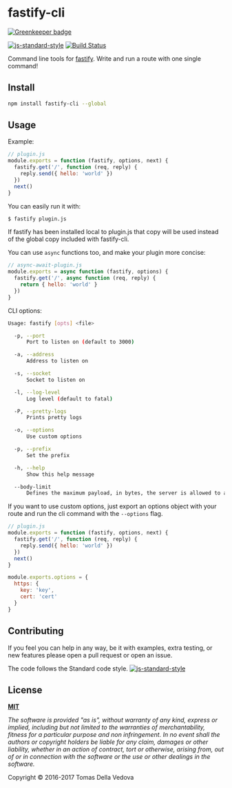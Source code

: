# fastify-cli

[![Greenkeeper badge](https://badges.greenkeeper.io/fastify/fastify-cli.svg)](https://greenkeeper.io/)

[![js-standard-style](https://img.shields.io/badge/code%20style-standard-brightgreen.svg?style=flat)](http://standardjs.com/) [![Build Status](https://travis-ci.org/fastify/fastify-cli.svg?branch=master)](https://travis-ci.org/fastify/fastify-cli)

Command line tools for [fastify](https://github.com/mcollina/fastify).
Write and run a route with one single command!

## Install
```bash
npm install fastify-cli --global
```

## Usage
Example:
```js
// plugin.js
module.exports = function (fastify, options, next) {
  fastify.get('/', function (req, reply) {
    reply.send({ hello: 'world' })
  })
  next()
}
```
You can easily run it with:
```bash
$ fastify plugin.js
```
If fastify has been installed local to plugin.js that copy will be used instead of the global copy included with fastify-cli.

You can use `async` functions too, and make your plugin more concise:
```js
// async-await-plugin.js
module.exports = async function (fastify, options) {
  fastify.get('/', async function (req, reply) {
    return { hello: 'world' }
  })
}
```

CLI options:
```bash
Usage: fastify [opts] <file>

  -p, --port
      Port to listen on (default to 3000)

  -a, --address
      Address to listen on

  -s, --socket
      Socket to listen on

  -l, --log-level
      Log level (default to fatal)

  -P, --pretty-logs
      Prints pretty logs

  -o, --options
      Use custom options

  -p, --prefix
      Set the prefix

  -h, --help
      Show this help message

  --body-limit
      Defines the maximum payload, in bytes, the server is allowed to accept

```

If you want to use custom options, just export an options object with your route and run the cli command with the `--options` flag.
```js
// plugin.js
module.exports = function (fastify, options, next) {
  fastify.get('/', function (req, reply) {
    reply.send({ hello: 'world' })
  })
  next()
}

module.exports.options = {
  https: {
    key: 'key',
    cert: 'cert'
  }
}
```

## Contributing
If you feel you can help in any way, be it with examples, extra testing, or new features please open a pull request or open an issue.

The code follows the Standard code style.
[![js-standard-style](https://cdn.rawgit.com/feross/standard/master/badge.svg)](https://github.com/feross/standard)

## License
**[MIT](https://github.com/delvedor/fastify-cli/blob/master/LICENSE)**

*The software is provided "as is", without warranty of any kind, express or implied, including but not limited to the warranties of merchantability, fitness for a particular purpose and non infringement. In no event shall the authors or copyright holders be liable for any claim, damages or other liability, whether in an action of contract, tort or otherwise, arising from, out of or in connection with the software or the use or other dealings in the software.*

Copyright © 2016-2017 Tomas Della Vedova
